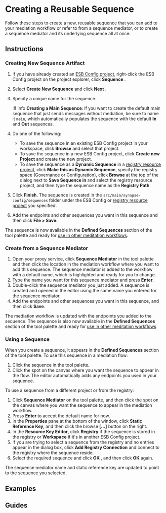# Creating a Reusable Sequence

Follow these steps to create a new, reusable sequence that you can add to your mediation workflow or refer to from a sequence mediator, or to create a sequence mediator and its underlying sequence all at once.

## Instructions

### Creating New Sequence Artifact 
1.  If you have already created an [ESB Config project](../../creating-projects/#esb-config-project), right-click the ESB Config project on the project explorer, click **Sequence** .
2.  Select **Create New Sequence** and click **Next** .
3.  Specify a unique name for the sequence.

    !!! Info
        **Creating a Main Sequence**: 
        If you want to create the default main sequence that just sends messages without mediation, be sure to name it `main`, which automatically populates the sequence with the default **In** and **Out** sequences.

4.  Do one of the following:  
    -   To save the sequence in an existing ESB Config project in your workspace, click **Browse** and select that project.
    -   To save the sequence in a new ESB Config project, click **Create new Project** and create the new project.
    -   To save the sequence as a **Dynamic Sequence** in a [registry resource project](../../creating-projects/#registry-resource-project), click **Make this as Dynamic Sequence**, specify the registry space (Governance or Configuration), click **Browse** at the top of the dialog next to **Save Sequence in** and select the registry resource project, and then type the sequence name as the **Registry Path**.
5.  Click **Finish**. The sequence is created in the `src/main/synapse-config/sequences` folder under the ESB Config or [registry resource project](../../creating-projects/#registry-resource-project) you specified.
6.  Add the endpoints and other sequences you want in this sequence and then click **File > Save**.

The sequence is now available in the **Defined Sequences** section of the tool palette and ready for [use in other meditation workflows](#using-a-sequence).

### Create from a Sequence Mediator

1.  Open your proxy service, click **Sequence Mediator** in the tool palette and then click the location in the mediation workflow where you want to add this sequence. The sequence mediator is added to the workflow with a default name, which is highlighted and ready for you to change.
2.  Type the name you want for this sequence mediator and press **Enter**.
3.  Double-click the sequence mediator you just added. A sequence is created and opened in the editor using the same name you entered for the sequence mediator.
4.  Add the endpoints and other sequences you want in this sequence, and then click **Save**.

The mediation workflow is updated with the endpoints you added to the sequence. The sequence is also now available in the **Defined Sequences** section of the tool palette and ready for [use in other meditation workflows](#using-a-sequence).

### Using a Sequence

When you create a sequence, it appears in the **Defined Sequences** section of the tool palette. To use this sequence in a mediation flow:

1. Click the sequence in the tool palette.
2. Click the spot on the canvas where you want the sequence to appear in the flow. The editor
automatically adds any endpoints you used in your sequence.

To use a sequence from a different project or from the registry:

1.  Click **Sequence Mediator** on the tool palette, and then click the spot on the canvas where you want the sequence to appear in the mediation workflow.
2.  Press **Enter** to accept the default name for now.
3.  In the **Properties** pane at the bottom of the window, click **Static Reference Key**, and then click the browse **\[...\]** button on the right. 
4.  In the **Resource Key Editor**, click **Registry** if the sequence is stored in the registry or **Workspace** if it's in another ESB Config project.
5.  If you are trying to select a sequence from the registry and no entries appear in the dialog box, click **Add Registry Connection** and connect to the registry where the sequence reside.
6.  Select the required sequence and click **OK** , and then click **OK** again.

The sequence mediator name and static reference key are updated to point to the sequence you selected.

## Examples

## Guides
